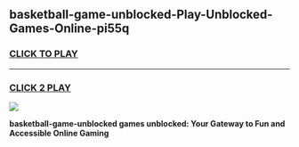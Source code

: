 
## basketball-game-unblocked-Play-Unblocked-Games-Online-pi55q
<h3>
<a href="https://premium76.site?title=basketball-game-unblocked&ref=25A">CLICK TO PLAY</a></h3>
<hr>

<h3>
<a href="https://premium76.site?title=basketball-game-unblocked&ref=25A">CLICK 2 PLAY</a>
  
</h3>

<a href="https://premium76.site?title=basketball-game-unblocked&ref=25A"><img src="https://clearcache.store/games.png"></a>


**basketball-game-unblocked games unblocked: Your Gateway to Fun and Accessible Online Gaming**
